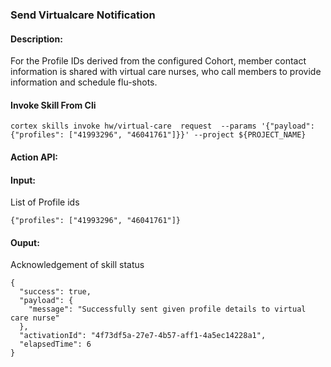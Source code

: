 ### Send Virtualcare Notification


#### Description:
For the Profile IDs derived from the configured Cohort, member contact information is shared with virtual care nurses, who call members to provide information and schedule flu-shots.

#### Invoke Skill From Cli

```
cortex skills invoke hw/virtual-care  request  --params '{"payload": {"profiles": ["41993296", "46041761"]}}' --project ${PROJECT_NAME}
```

#### Action API: 
<Action API Placeholder>

#### Input:
List of Profile ids

```
{"profiles": ["41993296", "46041761"]}
```


#### Ouput:
Acknowledgement of skill status
```
{
  "success": true,
  "payload": {
    "message": "Successfully sent given profile details to virtual care nurse"
  },
  "activationId": "4f73df5a-27e7-4b57-aff1-4a5ec14228a1",
  "elapsedTime": 6
}
```
